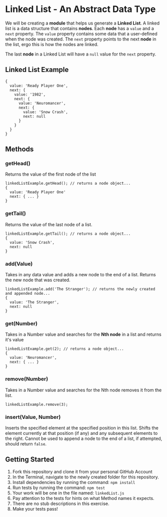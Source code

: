 # Linked List - An Abstract Data Type

We will be creating a **module** that helps us generate a **Linked List**. A linked list is a data structure that contains **nodes**. Each **node** has a `value` and a `next` property. The `value` property contains some data that a user-defined when the node was created. The `next` property points to the next **node** in the list, ergo this is how the nodes are linked.

The last **node** in a Linked List will have a `null` value for the `next` property.

## Linked List Example

    {
      value: 'Ready Player One',
      next: {
        value: '1982',
        next: {
          value: 'Neuromancer',
          next: {
            value: 'Snow Crash',
            next: null
          }
        }
      }
    }

## Methods

### getHead()
Returns the value of the first node of the list

    linkedListExample.getHead(); // returns a node object...
    {
      value: 'Ready Player One'
      next: { ... }
    }

### getTail()
Returns the value of the last node of a list.

    linkedListExample.getTail(); // returns a node object...
    {
      value: 'Snow Crash',
      next: null
    }

### add(Value)
Takes in any data value and adds a new node to the end of a list. Returns the new node that was created.

    linkedListExample.add('The Stranger'); // returns the newly created and appended node...
    {
      value: 'The Stranger',
      next: null
    }

### get(Number)
Takes in a Number value and searches for the **Nth node** in a list and returns it's value

    linkedListExample.get(2); // returns a node object...
    {
      value: 'Neuromancer',
      next: { ... }
    }

### remove(Number)
Takes in a Number value and searches for the Nth node removes it from the list.

    linkedListExample.remove(3);

### insert(Value, Number)
Inserts the specified element at the specified position in this list. Shifts the element currently at that position (if any) and any subsequent elements to the right. Cannot be used to append a node to the end of a list, if attempted, should return `false`.

## Getting Started
1. Fork this repository and clone it from your personal GitHub Account
1. In the Terminal, navigate to the newly created folder for this repository.
1. Install dependencies by running the command: `npm install`
1. Run tests by running the command: `npm test`
1. Your work will be one in the file named: `linkedList.js`
1. Pay attention to the tests for hints on what Method names it expects.
1. There are no stub descriptions in this exercise.
1. Make your tests pass!